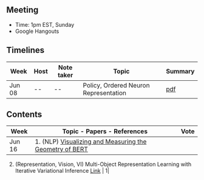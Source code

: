 ## Meeting
- Time: 1pm EST, Sunday
- Google Hangouts 

## Timelines

| Week  | Host | Note taker|Topic|Summary |
| ------------- | ------------- | ------| --------| -------|
| Jun 08 |  -- | -- |Policy, Ordered Neuron Representation|[pdf]()|

## Contents

| Week  | Topic - Papers - References | Vote |
| ------------- | ------------- | --------|
| Jun 16 | 1. (NLP) [Visualizing and Measuring the Geometry of BERT](https://arxiv.org/abs/1906.02715?fbclid=IwAR1LbznUf25m24JNf1VQoF1SVWhbEMG7zqGvVHHGbXOeMBYTwohgTygcUOM) 

2. (Representation, Vision, VI) Multi-Object Representation Learning with Iterative Variational Inference [Link](https://arxiv.org/abs/1903.00450) | 1|

